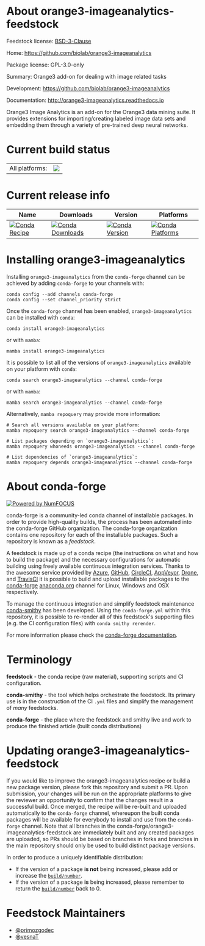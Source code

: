 About orange3-imageanalytics-feedstock
======================================

Feedstock license: [BSD-3-Clause](https://github.com/conda-forge/orange3-imageanalytics-feedstock/blob/main/LICENSE.txt)

Home: https://github.com/biolab/orange3-imageanalytics

Package license: GPL-3.0-only

Summary: Orange3 add-on for dealing with image related tasks

Development: https://github.com/biolab/orange3-imageanalytics

Documentation: http://orange3-imageanalytics.readthedocs.io

Orange3 Image Analytics is an add-on for the Orange3 data mining suite.
It provides extensions for importing/creating labeled image data sets and
embedding them through a variety of pre-trained deep neural networks.


Current build status
====================


<table><tr><td>All platforms:</td>
    <td>
      <a href="https://dev.azure.com/conda-forge/feedstock-builds/_build/latest?definitionId=3152&branchName=main">
        <img src="https://dev.azure.com/conda-forge/feedstock-builds/_apis/build/status/orange3-imageanalytics-feedstock?branchName=main">
      </a>
    </td>
  </tr>
</table>

Current release info
====================

| Name | Downloads | Version | Platforms |
| --- | --- | --- | --- |
| [![Conda Recipe](https://img.shields.io/badge/recipe-orange3--imageanalytics-green.svg)](https://anaconda.org/conda-forge/orange3-imageanalytics) | [![Conda Downloads](https://img.shields.io/conda/dn/conda-forge/orange3-imageanalytics.svg)](https://anaconda.org/conda-forge/orange3-imageanalytics) | [![Conda Version](https://img.shields.io/conda/vn/conda-forge/orange3-imageanalytics.svg)](https://anaconda.org/conda-forge/orange3-imageanalytics) | [![Conda Platforms](https://img.shields.io/conda/pn/conda-forge/orange3-imageanalytics.svg)](https://anaconda.org/conda-forge/orange3-imageanalytics) |

Installing orange3-imageanalytics
=================================

Installing `orange3-imageanalytics` from the `conda-forge` channel can be achieved by adding `conda-forge` to your channels with:

```
conda config --add channels conda-forge
conda config --set channel_priority strict
```

Once the `conda-forge` channel has been enabled, `orange3-imageanalytics` can be installed with `conda`:

```
conda install orange3-imageanalytics
```

or with `mamba`:

```
mamba install orange3-imageanalytics
```

It is possible to list all of the versions of `orange3-imageanalytics` available on your platform with `conda`:

```
conda search orange3-imageanalytics --channel conda-forge
```

or with `mamba`:

```
mamba search orange3-imageanalytics --channel conda-forge
```

Alternatively, `mamba repoquery` may provide more information:

```
# Search all versions available on your platform:
mamba repoquery search orange3-imageanalytics --channel conda-forge

# List packages depending on `orange3-imageanalytics`:
mamba repoquery whoneeds orange3-imageanalytics --channel conda-forge

# List dependencies of `orange3-imageanalytics`:
mamba repoquery depends orange3-imageanalytics --channel conda-forge
```


About conda-forge
=================

[![Powered by
NumFOCUS](https://img.shields.io/badge/powered%20by-NumFOCUS-orange.svg?style=flat&colorA=E1523D&colorB=007D8A)](https://numfocus.org)

conda-forge is a community-led conda channel of installable packages.
In order to provide high-quality builds, the process has been automated into the
conda-forge GitHub organization. The conda-forge organization contains one repository
for each of the installable packages. Such a repository is known as a *feedstock*.

A feedstock is made up of a conda recipe (the instructions on what and how to build
the package) and the necessary configurations for automatic building using freely
available continuous integration services. Thanks to the awesome service provided by
[Azure](https://azure.microsoft.com/en-us/services/devops/), [GitHub](https://github.com/),
[CircleCI](https://circleci.com/), [AppVeyor](https://www.appveyor.com/),
[Drone](https://cloud.drone.io/welcome), and [TravisCI](https://travis-ci.com/)
it is possible to build and upload installable packages to the
[conda-forge](https://anaconda.org/conda-forge) [anaconda.org](https://anaconda.org/)
channel for Linux, Windows and OSX respectively.

To manage the continuous integration and simplify feedstock maintenance
[conda-smithy](https://github.com/conda-forge/conda-smithy) has been developed.
Using the ``conda-forge.yml`` within this repository, it is possible to re-render all of
this feedstock's supporting files (e.g. the CI configuration files) with ``conda smithy rerender``.

For more information please check the [conda-forge documentation](https://conda-forge.org/docs/).

Terminology
===========

**feedstock** - the conda recipe (raw material), supporting scripts and CI configuration.

**conda-smithy** - the tool which helps orchestrate the feedstock.
                   Its primary use is in the construction of the CI ``.yml`` files
                   and simplify the management of *many* feedstocks.

**conda-forge** - the place where the feedstock and smithy live and work to
                  produce the finished article (built conda distributions)


Updating orange3-imageanalytics-feedstock
=========================================

If you would like to improve the orange3-imageanalytics recipe or build a new
package version, please fork this repository and submit a PR. Upon submission,
your changes will be run on the appropriate platforms to give the reviewer an
opportunity to confirm that the changes result in a successful build. Once
merged, the recipe will be re-built and uploaded automatically to the
`conda-forge` channel, whereupon the built conda packages will be available for
everybody to install and use from the `conda-forge` channel.
Note that all branches in the conda-forge/orange3-imageanalytics-feedstock are
immediately built and any created packages are uploaded, so PRs should be based
on branches in forks and branches in the main repository should only be used to
build distinct package versions.

In order to produce a uniquely identifiable distribution:
 * If the version of a package **is not** being increased, please add or increase
   the [``build/number``](https://docs.conda.io/projects/conda-build/en/latest/resources/define-metadata.html#build-number-and-string).
 * If the version of a package **is** being increased, please remember to return
   the [``build/number``](https://docs.conda.io/projects/conda-build/en/latest/resources/define-metadata.html#build-number-and-string)
   back to 0.

Feedstock Maintainers
=====================

* [@primozgodec](https://github.com/primozgodec/)
* [@vesnaT](https://github.com/vesnaT/)

